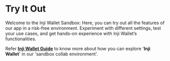 # Try It Out

Welcome to the Inji Wallet Sandbox: Here, you can try out all the features of our app in a risk-free environment. Experiment with different settings, test your use cases, and get hands-on experience with Inji Wallet’s functionalities.

Refer [**Inji Wallet Guide**](inji-setup-guide.md) to know more about how you can explore '**Inji Wallet**' in our 'sandbox collab environment'.
